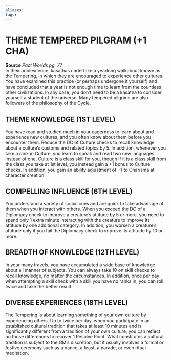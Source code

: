 ```yaml
---
aliases: 
tags: 
---
```

# THEME TEMPERED PILGRAM (+1 CHA)


**Source** _Pact Worlds pg. 77_  
In their adolescence, kasathas undertake a yearlong walkabout known as the Tempering, in which they are encouraged to experience other cultures. You have examined this practice (or perhaps undergone it yourself) and have concluded that a year is not enough time to learn from the countless other civilizations. In any case, you don’t need to be a kasatha to consider yourself a student of the universe. Many tempered pilgrims are also followers of the philosophy of the Cycle.  

## THEME KNOWLEDGE (1ST LEVEL)

You have read and studied much in your eagerness to learn about and experience new cultures, and you often know about them before you encounter them. Reduce the DC of Culture checks to recall knowledge about a culture’s customs and related topics by 5. In addition, whenever you take a rank in Culture, you learn to speak and read two new languages instead of one. Culture is a class skill for you, though if it is a class skill from the class you take at 1st level, you instead gain a +1 bonus to Culture checks. In addition, you gain an ability adjustment of +1 to Charisma at character creation.  

## COMPELLING INFLUENCE (6TH LEVEL)

You understand a variety of social cues and are quick to take advantage of them when you interact with others. When you exceed the DC of a Diplomacy check to improve a creature’s attitude by 5 or more, you need to spend only 1 extra minute interacting with the creature to improve its attitude by one additional category. In addition, you worsen a creature’s attitude only if you fail the Diplomacy check to improve its attitude by 10 or more.  

## BREADTH OF KNOWLEDGE (12TH LEVEL)

In your many travels, you have accumulated a wide base of knowledge about all manner of subjects. You can always take 10 on skill checks to recall knowledge, no matter the circumstances. In addition, once per day when attempting a skill check with a skill you have no ranks in, you can roll twice and take the better result.  

## DIVERSE EXPERIENCES (18TH LEVEL)

The Tempering is about learning something of your own culture by experiencing others. Up to twice per day, when you participate in an established cultural tradition that takes at least 10 minutes and is significantly different from a tradition of your own culture, you can reflect on those differences to recover 1 Resolve Point. What constitutes a cultural tradition is subject to the GM’s discretion, but it usually involves a formal or festive ceremony such as a dance, a feast, a parade, or even ritual meditation.
